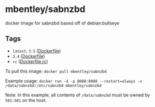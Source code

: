 # mbentley/sabnzbd

docker image for sabnzbd
based off of debian:bullseye

## Tags

* `latest`, `3.5` ([Dockerfile](./Dockerfile))
* `3.4` ([Dockerfile](./Dockerfile))
* `rc` ([Dockerfile.rc](./Dockerfile.rc))

To pull this image:
`docker pull mbentley/sabnzbd`

Example usage:
`docker run -d -p 8080:8080 --restart=always -v /data/sabnzbd:/etc/sabnzbd mbentley/sabnzbd`

Note: In this example, all contents of `/data/sabnzbd` must be owned by `501:501` on the host.
